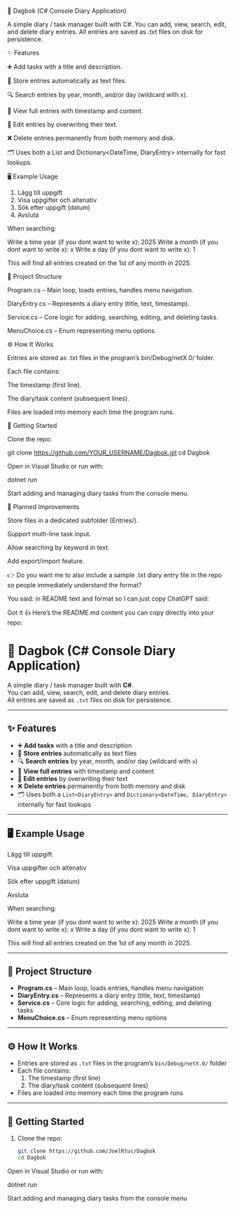 📖 Dagbok (C# Console Diary Application)

A simple diary / task manager built with C#.
You can add, view, search, edit, and delete diary entries.
All entries are saved as .txt files on disk for persistence.

✨ Features

➕ Add tasks with a title and description.

📂 Store entries automatically as text files.

🔍 Search entries by year, month, and/or day (wildcard with x).

👀 View full entries with timestamp and content.

📝 Edit entries by overwriting their text.

❌ Delete entries permanently from both memory and disk.

🗂 Uses both a List<DiaryEntry> and Dictionary<DateTime, DiaryEntry> internally for fast lookups.

🖥 Example Usage
1. Lägg till uppgift
2. Visa uppgifter och altenativ
3. Sök efter uppgift (datum)
4. Avsluta


When searching:

Write a time year (if you dont want to write x): 2025
Write a month (if you dont want to write x): x
Write a day (if you dont want to write x): 1


This will find all entries created on the 1st of any month in 2025.

📂 Project Structure

Program.cs – Main loop, loads entries, handles menu navigation.

DiaryEntry.cs – Represents a diary entry (title, text, timestamp).

Service.cs – Core logic for adding, searching, editing, and deleting tasks.

MenuChoice.cs – Enum representing menu options.

⚙️ How It Works

Entries are stored as .txt files in the program’s bin/Debug/netX.0/ folder.

Each file contains:

The timestamp (first line).

The diary/task content (subsequent lines).

Files are loaded into memory each time the program runs.

🚀 Getting Started

Clone the repo:

git clone https://github.com/YOUR_USERNAME/Dagbok.git
cd Dagbok


Open in Visual Studio or run with:

dotnet run


Start adding and managing diary tasks from the console menu.

📌 Planned Improvements

 Store files in a dedicated subfolder (Entries/).

 Support multi-line task input.

 Allow searching by keyword in text.

 Add export/import feature.

👉 Do you want me to also include a sample .txt diary entry file in the repo so people immediately understand the format?

You said:
in README text and format so I can just copy
ChatGPT said:

Got it 👍 Here’s the README.md content you can copy directly into your repo:

# 📖 Dagbok (C# Console Diary Application)

A simple diary / task manager built with **C#**.  
You can add, view, search, edit, and delete diary entries.  
All entries are saved as `.txt` files on disk for persistence.

---

## ✨ Features
- ➕ **Add tasks** with a title and description  
- 📂 **Store entries** automatically as text files  
- 🔍 **Search entries** by year, month, and/or day (wildcard with `x`)  
- 👀 **View full entries** with timestamp and content  
- 📝 **Edit entries** by overwriting their text  
- ❌ **Delete entries** permanently from both memory and disk  
- 🗂 Uses both a `List<DiaryEntry>` and `Dictionary<DateTime, DiaryEntry>` internally for fast lookups  

---

## 🖥 Example Usage


Lägg till uppgift

Visa uppgifter och altenativ

Sök efter uppgift (datum)

Avsluta


When searching:


Write a time year (if you dont want to write x): 2025
Write a month (if you dont want to write x): x
Write a day (if you dont want to write x): 1

This will find all entries created on the 1st of any month in 2025.

---

## 📂 Project Structure
- **Program.cs** – Main loop, loads entries, handles menu navigation  
- **DiaryEntry.cs** – Represents a diary entry (title, text, timestamp)  
- **Service.cs** – Core logic for adding, searching, editing, and deleting tasks  
- **MenuChoice.cs** – Enum representing menu options  

---

## ⚙️ How It Works
- Entries are stored as `.txt` files in the program’s `bin/Debug/netX.0/` folder  
- Each file contains:  
  1. The timestamp (first line)  
  2. The diary/task content (subsequent lines)  
- Files are loaded into memory each time the program runs  

---

## 🚀 Getting Started
1. Clone the repo:
   ```bash
   git clone https://github.com/JoelRtuc/Dagbok
   cd Dagbok


Open in Visual Studio or run with:

dotnet run


Start adding and managing diary tasks from the console menu
